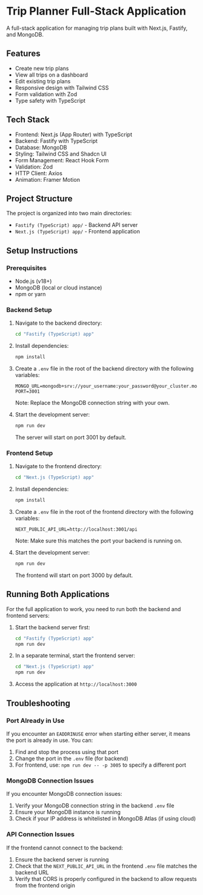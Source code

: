 # Trip Planner Full-Stack Application

A full-stack application for managing trip plans built with Next.js, Fastify, and MongoDB.

## Features

- Create new trip plans
- View all trips on a dashboard
- Edit existing trip plans
- Responsive design with Tailwind CSS
- Form validation with Zod
- Type safety with TypeScript

## Tech Stack

- Frontend: Next.js (App Router) with TypeScript
- Backend: Fastify with TypeScript
- Database: MongoDB
- Styling: Tailwind CSS and Shadcn UI
- Form Management: React Hook Form
- Validation: Zod
- HTTP Client: Axios
- Animation: Framer Motion

## Project Structure

The project is organized into two main directories:

- `Fastify (TypeScript) app/` - Backend API server
- `Next.js (TypeScript) app/` - Frontend application

## Setup Instructions

### Prerequisites

- Node.js (v18+)
- MongoDB (local or cloud instance)
- npm or yarn

### Backend Setup

1. Navigate to the backend directory:
   ```bash
   cd "Fastify (TypeScript) app"
   ```

2. Install dependencies:
   ```bash
   npm install
   ```

3. Create a `.env` file in the root of the backend directory with the following variables:
   ```
   MONGO_URL=mongodb+srv://your_username:your_password@your_cluster.mongodb.net/trip_planner
   PORT=3001
   ```
   Note: Replace the MongoDB connection string with your own.

4. Start the development server:
   ```bash
   npm run dev
   ```
   The server will start on port 3001 by default.

### Frontend Setup

1. Navigate to the frontend directory:
   ```bash
   cd "Next.js (TypeScript) app"
   ```

2. Install dependencies:
   ```bash
   npm install
   ```

3. Create a `.env` file in the root of the frontend directory with the following variables:
   ```
   NEXT_PUBLIC_API_URL=http://localhost:3001/api
   ```
   Note: Make sure this matches the port your backend is running on.

4. Start the development server:
   ```bash
   npm run dev
   ```
   The frontend will start on port 3000 by default.

## Running Both Applications

For the full application to work, you need to run both the backend and frontend servers:

1. Start the backend server first:
   ```bash
   cd "Fastify (TypeScript) app"
   npm run dev
   ```

2. In a separate terminal, start the frontend server:
   ```bash
   cd "Next.js (TypeScript) app"
   npm run dev
   ```

3. Access the application at `http://localhost:3000`

## Troubleshooting

### Port Already in Use

If you encounter an `EADDRINUSE` error when starting either server, it means the port is already in use. You can:

1. Find and stop the process using that port
2. Change the port in the `.env` file (for backend)
3. For frontend, use: `npm run dev -- -p 3005` to specify a different port

### MongoDB Connection Issues

If you encounter MongoDB connection issues:

1. Verify your MongoDB connection string in the backend `.env` file
2. Ensure your MongoDB instance is running
3. Check if your IP address is whitelisted in MongoDB Atlas (if using cloud)

### API Connection Issues

If the frontend cannot connect to the backend:

1. Ensure the backend server is running
2. Check that the `NEXT_PUBLIC_API_URL` in the frontend `.env` file matches the backend URL
3. Verify that CORS is properly configured in the backend to allow requests from the frontend origin